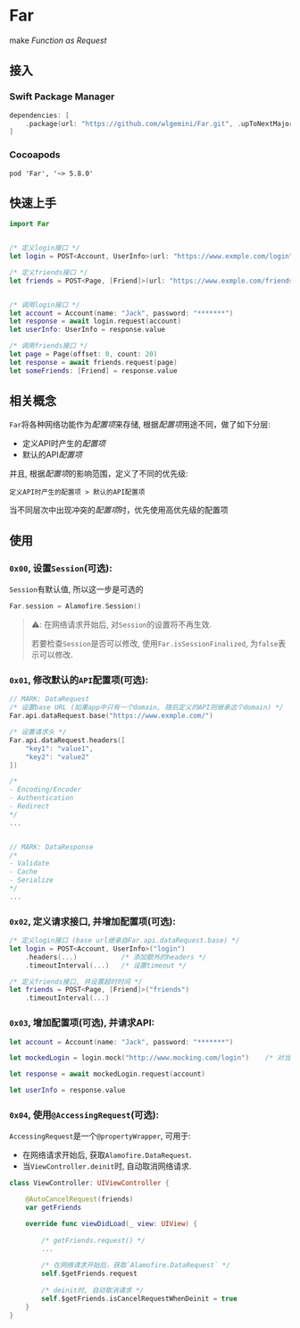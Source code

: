 # Far

make *Function as Request*

## 接入

### Swift Package Manager

```swift
dependencies: [
    .package(url: "https://github.com/wlgemini/Far.git", .upToNextMajor(from: "5.8.0"))
]
```

### Cocoapods

```
pod 'Far', '~> 5.8.0'
```

## 快速上手

```swift
import Far


/* 定义login接口 */
let login = POST<Account, UserInfo>(url: "https://www.exmple.com/login")

/* 定义friends接口 */
let friends = POST<Page, [Friend]>(url: "https://www.exmple.com/friends")


/* 调用login接口 */
let account = Account(name: "Jack", password: "*******")
let response = await login.request(account)
let userInfo: UserInfo = response.value

/* 调用friends接口 */
let page = Page(offset: 0, count: 20)
let response = await friends.request(page)
let someFriends: [Friend] = response.value
```

## 相关概念

`Far`将各种网络功能作为*配置项*来存储, 根据*配置项*用途不同，做了如下分层:

- 定义API时产生的*配置项*
- 默认的API*配置项*

并且, 根据*配置项*的影响范围，定义了不同的优先级:

`定义API时产生的配置项 > 默认的API配置项`

当不同层次中出现冲突的*配置项*时，优先使用高优先级的配置项

## 使用

### `0x00`, 设置`Session`(可选):

`Session`有默认值, 所以这一步是可选的

```swift
Far.session = Alamofire.Session()
```

> ⚠️: 在网络请求开始后, 对`Session`的设置将不再生效.
> 
> 若要检查`Session`是否可以修改, 使用`Far.isSessionFinalized`, 为`false`表示可以修改.

### `0x01`, 修改默认的`API`配置项(可选):

```swift
// MARK: DataRequest
/* 设置base URL (如果app中只有一个domain, 随后定义的API则继承这个domain) */
Far.api.dataRequest.base("https://www.exmple.com/")

/* 设置请求头 */
Far.api.dataRequest.headers([
    "key1": "value1",
    "key2": "value2"
]) 

/*
- Encoding/Encoder
- Authentication
- Redirect
*/
...


// MARK: DataResponse
/*
- Validate
- Cache
- Serialize
*/
...
```

### `0x02`, 定义请求接口, 并增加配置项(可选):

```swift
/* 定义login接口 (base url继承自Far.api.dataRequest.base) */
let login = POST<Account, UserInfo>("login")
    .headers(...)           /* 添加额外的headers */
    .timeoutInterval(...)   /* 设置timeout */

/* 定义friends接口, 并设置超时时间 */
let friends = POST<Page, [Friend]>("friends")
    .timeoutInterval(...)
```

### `0x03`, 增加配置项(可选), 并请求API:

```swift
let account = Account(name: "Jack", password: "*******")

let mockedLogin = login.mock("http://www.mocking.com/login")    /* 对当前API使用mock请求, DEBUG环境生效 */

let response = await mockedLogin.request(account)

let userInfo = response.value
```

### `0x04`, 使用`@AccessingRequest`(可选):

`AccessingRequest`是一个`@propertyWrapper`, 可用于:

- 在网络请求开始后, 获取`Alamofire.DataRequest`.
- 当`ViewController.deinit`时, 自动取消网络请求.

```swift
class ViewController: UIViewController {

    @AutoCancelRequest(friends)
    var getFriends

    override func viewDidLoad(_ view: UIView) {
    
        /* getFriends.request() */
        ...
        
        /* 在网络请求开始后，获取`Alamofire.DataRequest` */
        self.$getFriends.request
        
        /* deinit时, 自动取消请求 */
        self.$getFriends.isCancelRequestWhenDeinit = true
    }
}
```
